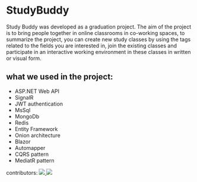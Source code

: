 # StudyBuddy
Study Buddy was developed as a graduation project. The aim of the project is to bring people together in online classrooms in co-working spaces, to summarize the project, you can create new study classes by using the tags related to the fields you are interested in, join the existing classes and participate in an interactive working environment in these classes in written or visual form.
## what we used in the project:
* ASP.NET Web API
* SignalR
* JWT authentication
* MsSql
* MongoDb
* Redis
* Entity Framework
* Onion architecture 
* Blazor
* Automapper
* CQRS pattern
* MediatR pattern

contributors: 
<a href = "https://github.com/Tanu-N-Prabhu/Python/graphs/contributors">
  <img src = "https://contrib.rocks/image?repo = emrebuyuktas/repository_name"/>
  <img src = "https://contrib.rocks/image?repo = kilicceker/repository_name"/>
</a>

